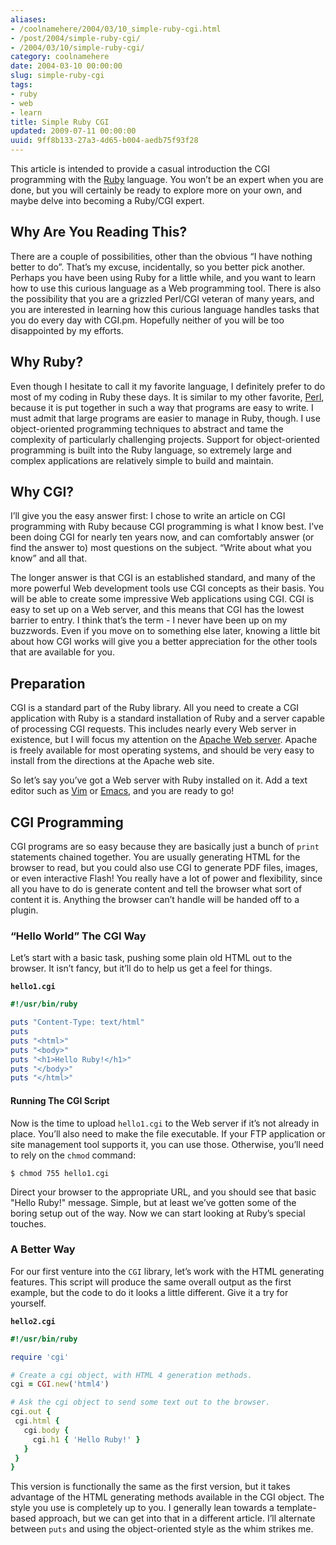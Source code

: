 ```yaml
---
aliases:
- /coolnamehere/2004/03/10_simple-ruby-cgi.html
- /post/2004/simple-ruby-cgi/
- /2004/03/10/simple-ruby-cgi/
category: coolnamehere
date: 2004-03-10 00:00:00
slug: simple-ruby-cgi
tags:
- ruby
- web
- learn
title: Simple Ruby CGI
updated: 2009-07-11 00:00:00
uuid: 9ff8b133-27a3-4d65-b004-aedb75f93f28
---
```


This article is intended to provide a casual introduction the CGI
programming with the [Ruby](/tags/ruby/) language. You won’t be an
expert when you are done, but you will certainly be ready to explore
more on your own, and maybe delve into becoming a Ruby/CGI expert.

## Why Are You Reading This?

There are a couple of possibilities, other than the obvious “I have
nothing better to do”. That’s my excuse, incidentally, so you better
pick another. Perhaps you have been using Ruby for a little while, and
you want to learn how to use this curious language as a Web programming
tool. There is also the possibility that you are a grizzled Perl/CGI
veteran of many years, and you are interested in learning how this
curious language handles tasks that you do every day with CGI.pm.
Hopefully neither of you will be too disappointed by my efforts.

## Why Ruby?

Even though I hesitate to call it my favorite language, I definitely
prefer to do most of my coding in Ruby these days. It is similar to my
other favorite, [Perl](/tags/perl/), because it is put together in such
a way that programs are easy to write. I must admit that large programs
are easier to manage in Ruby, though. I use object-oriented programming
techniques to abstract and tame the complexity of particularly
challenging projects. Support for object-oriented programming is built
into the Ruby language, so extremely large and complex applications are
relatively simple to build and maintain.

## Why CGI?

I’ll give you the easy answer first: I chose to write an article on CGI
programming with Ruby because CGI programming is what I know best. I’ve
been doing CGI for nearly ten years now, and can comfortably answer (or
find the answer to) most questions on the subject. “Write about what you
know” and all that.

The longer answer is that CGI is an established standard, and many of
the more powerful Web development tools use CGI concepts as their basis.
You will be able to create some impressive Web applications using CGI.
CGI is easy to set up on a Web server, and this means that CGI has the
lowest barrier to entry. I think that’s the term - I never have been up
on my buzzwords. Even if you move on to something else later, knowing a
little bit about how CGI works will give you a better appreciation for
the other tools that are available for you.

## Preparation

CGI is a standard part of the Ruby library. All you need to create a CGI
application with Ruby is a standard installation of Ruby and a server
capable of processing CGI requests. This includes nearly every Web
server in existence, but I will focus my attention on the [Apache Web
server](http://httpd.apache.org/). Apache is freely available for most
operating systems, and should be very easy to install from the
directions at the Apache web site.

So let’s say you’ve got a Web server with Ruby installed on it. Add a
text editor such as [Vim](/tags/perl/) or [Emacs](/tags/emacs/), and you
are ready to go!

## CGI Programming

CGI programs are so easy because they are basically just a bunch of
`print` statements chained together. You are usually generating HTML for
the browser to read, but you could also use CGI to generate PDF files,
images, or even interactive Flash! You really have a lot of power and
flexibility, since all you have to do is generate content and tell the
browser what sort of content it is. Anything the browser can’t handle
will be handed off to a plugin.

### “Hello World” The CGI Way

Let’s start with a basic task, pushing some plain old HTML out to the
browser. It isn’t fancy, but it’ll do to help us get a feel for things.

**`hello1.cgi`**

```ruby
#!/usr/bin/ruby

puts "Content-Type: text/html"
puts
puts "<html>"
puts "<body>"
puts "<h1>Hello Ruby!</h1>"
puts "</body>"
puts "</html>"
```

#### Running The CGI Script

Now is the time to upload `hello1.cgi` to the Web server if it’s not
already in place. You’ll also need to make the file executable. If your
FTP application or site management tool supports it, you can use those.
Otherwise, you’ll need to rely on the `chmod` command:

    $ chmod 755 hello1.cgi

Direct your browser to the appropriate URL, and you should see that
basic "Hello Ruby!" message. Simple, but at least we’ve gotten some
of the boring setup out of the way. Now we can start looking at Ruby’s
special touches.

### A Better Way

For our first venture into the `CGI` library, let’s work with the HTML
generating features. This script will produce the same overall output as
the first example, but the code to do it looks a little different. Give
it a try for yourself.

**`hello2.cgi`**

```ruby
#!/usr/bin/ruby

require 'cgi'

# Create a cgi object, with HTML 4 generation methods.
cgi = CGI.new('html4')

# Ask the cgi object to send some text out to the browser.
cgi.out {
 cgi.html {
   cgi.body {
     cgi.h1 { 'Hello Ruby!' }
   }
 }
}
```

This version is functionally the same as the first version, but it takes
advantage of the HTML generating methods available in the CGI object.
The style you use is completely up to you. I generally lean towards a
template-based approach, but we can get into that in a different
article. I’ll alternate between `puts` and using the object-oriented
style as the whim strikes me.